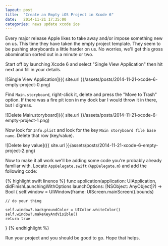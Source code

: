 ```yaml
---
layout: post
title:  "Create an Empty iOS Project in Xcode 6"
date:   2014-11-21 17:35:00
categories: news update xcode ios
---
```


Every major release Apple likes to take away and/or impose something new on us. This time they have taken the empty project template. They seem to be pushing storyboards a little harder on us. No worries, we'll get this gross abomination sorted out in a minute or two.

Start off by launching Xcode 6 and select "Single View Application" then hit next and fill in your details.

![Single View Application]({{ site.url }}/assets/posts/2014-11-21-xcode-6-empty-project-0.png)

Find `Main.storyboard`, right-click it, delete and press the "Move to Trash" option. If there was a fire pit icon in my dock bar I would throw it in there, but I digress.

![Delete Main.storyboard]({{ site.url }}/assets/posts/2014-11-21-xcode-6-empty-project-1.png)

Now look for `Info.plist` and look for the key `Main storyboard file base name`. Delete that row (key/value).

![Delete key value]({{ site.url }}/assets/posts/2014-11-21-xcode-6-empty-project-2.png)

Now to make it all work we'll be adding some code you're probably already familiar with. Locate `AppDelegate.swift` (`AppDelegate.m`) and add the following code:

{% highlight swift linenos %}
func application(application: UIApplication, didFinishLaunchingWithOptions launchOptions: [NSObject: AnyObject]?) -> Bool {
    self.window = UIWindow(frame: UIScreen.mainScreen().bounds)

    // do your thing

    self.window?.backgroundColor = UIColor.whiteColor()
    self.window?.makeKeyAndVisible()
    return true
}
{% endhighlight %}

Run your project and you should be good to go. Hope that helps.

